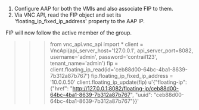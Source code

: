 1. Configure AAP for both the VMIs and also associate FIP to them.
2. Via VNC API, read the FIP object and set its 'floating_ip_fixed_ip_address' property to the AAP IP.

FIP will now follow the active member of the group.

>>> from vnc_api.vnc_api import *
>>> client = VncApi(api_server_host='127.0.0.1', api_server_port=8082, username='admin', password='contrail123', tenant_name='admin')
>>> fip = client.floating_ip_read(id='ceb88d00-64bc-4ba1-8639-7b312a87b767')
>>> fip.floating_ip_fixed_ip_address = '10.0.0.50'
>>> client.floating_ip_update(fip)
u'{"floating-ip": {"href": "http://127.0.0.1:8082/floating-ip/ceb88d00-64bc-4ba1-8639-7b312a87b767", "uuid": "ceb88d00-64bc-4ba1-8639-7b312a87b767"}}'



